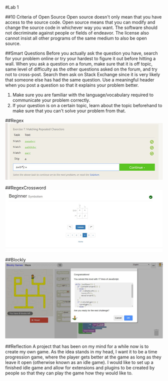 #Lab 1

##10 Criteria of Open Source
Open source doesn't only mean that you have access to the source code. Open source means that you can modify and change the source code in whichever way you want. The software should not decriminate against people or fields of endeavor. The license also cannot insist all other programs of the same medium to also be open source.


##Smart Questions
Before you actually ask the question you have, search for your problem online or try your hardest to figure it out before hitting a wall. When you ask a question on a forum, make sure that it is off topic, same level of difficulty as the other questions asked on the forum, and try not to cross-post. Search then ask on Stack Exchange since it is very likely that someone else has had the same question. Use a meaningful header when you post a question so that it explains your problem better.

1. Make sure you are familiar with the language/vocabulary required to communicate your problem correctly.
2. If your question is on a certain topic, learn about the topic beforehand to make sure that you can't solve your problem from that. 

##Regex
![Donald](images/exercise7.JPG)

##RegexCrossword
![Donald](images/regexCross.JPG)

##Blockly
![Donald](images/maze.jpg)

##Reflection
A project that has been on my mind for a while now is to create my own game. As the idea stands in my head, I want it to be a time progression game, where the player gets better at the game as long as they leave it open (otherwise known as an idle game). I would like to set up a finished idle game and allow for extensions and plugins to be created by people so that they can play the game how they would like to. 
